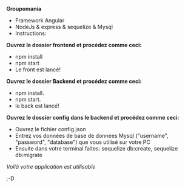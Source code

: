 __Groupomania__

- Framework Angular
- NodeJs & express & sequelize & Mysql
- Instructions:

__Ouvrez le dossier frontend et procédez comme ceci:__

- npm install
- npm start
- Le front est lancé!

__Ouvrez le dossier Backend et procédez comme ceci:__

- npm install.
- npm start.
- le back est lancé!

__Ouvrez le dossier config dans le backend et procédez comme ceci:__
- Ouvrez le fichier config.json
- Entrez vos données de base de données Mysql ("username", "password", "database") que vous utilisé sur votre PC
- Ensuite dans votre terminal faites: sequelize db:create, sequelize db:migrate

_Voilà votre application est utilisable_

;-D